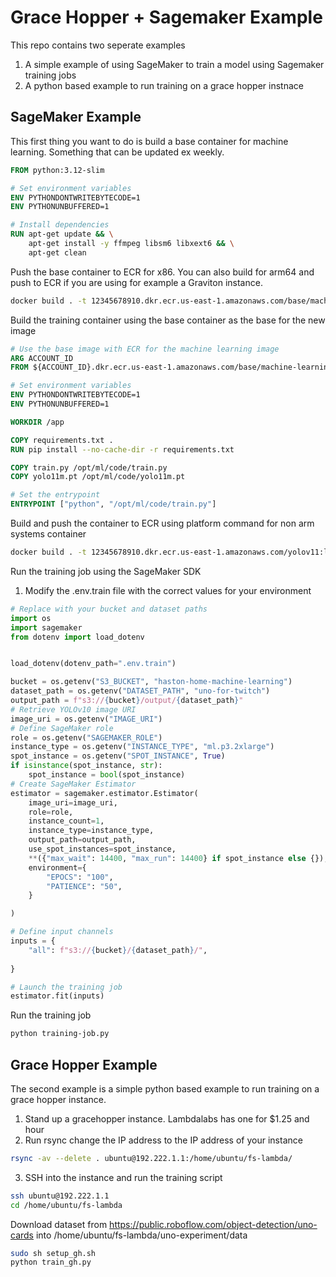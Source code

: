 # Grace Hopper + Sagemaker Example

This repo contains two seperate examples

1. A simple example of using SageMaker to train a model using Sagemaker training jobs
2. A python based example to run training on a grace hopper instnace


## SageMaker Example
This first thing you want to do is build a base container for machine learning. Something that can be updated ex weekly. 

```Dockerfile
FROM python:3.12-slim

# Set environment variables
ENV PYTHONDONTWRITEBYTECODE=1
ENV PYTHONUNBUFFERED=1

# Install dependencies
RUN apt-get update && \
    apt-get install -y ffmpeg libsm6 libxext6 && \
    apt-get clean
```

Push the base container to ECR for x86. You can also build for arm64 and push to ECR if you are using for example a Graviton instance. 
```bash 
docker build . -t 12345678910.dkr.ecr.us-east-1.amazonaws.com/base/machine-learning:latest --platform linux/amd64
```

Build the training container using the base container as the base for the new image

```Dockerfile
# Use the base image with ECR for the machine learning image
ARG ACCOUNT_ID
FROM ${ACCOUNT_ID}.dkr.ecr.us-east-1.amazonaws.com/base/machine-learning:latest

# Set environment variables
ENV PYTHONDONTWRITEBYTECODE=1
ENV PYTHONUNBUFFERED=1

WORKDIR /app

COPY requirements.txt . 
RUN pip install --no-cache-dir -r requirements.txt

COPY train.py /opt/ml/code/train.py
COPY yolo11m.pt /opt/ml/code/yolo11m.pt

# Set the entrypoint
ENTRYPOINT ["python", "/opt/ml/code/train.py"]
```

Build and push the container to ECR using platform command for non arm systems container
```bash 
docker build . -t 12345678910.dkr.ecr.us-east-1.amazonaws.com/yolov11:latest   --platform linux/amd64
```

Run the training job using the SageMaker SDK
1. Modify the .env.train file with the correct values for your environment
```python
# Replace with your bucket and dataset paths
import os
import sagemaker
from dotenv import load_dotenv


load_dotenv(dotenv_path=".env.train")

bucket = os.getenv("S3_BUCKET", "haston-home-machine-learning")
dataset_path = os.getenv("DATASET_PATH", "uno-for-twitch")
output_path = f"s3://{bucket}/output/{dataset_path}"
# Retrieve YOLOv10 image URI
image_uri = os.getenv("IMAGE_URI")
# Define SageMaker role
role = os.getenv("SAGEMAKER_ROLE") 
instance_type = os.getenv("INSTANCE_TYPE", "ml.p3.2xlarge")
spot_instance = os.getenv("SPOT_INSTANCE", True)
if isinstance(spot_instance, str):
    spot_instance = bool(spot_instance)
# Create SageMaker Estimator
estimator = sagemaker.estimator.Estimator(
    image_uri=image_uri,
    role=role,
    instance_count=1,
    instance_type=instance_type,
    output_path=output_path,
    use_spot_instances=spot_instance,
    **({"max_wait": 14400, "max_run": 14400} if spot_instance else {}),
    environment={
        "EPOCS": "100",
        "PATIENCE": "50",
    }

)

# Define input channels
inputs = {
    "all": f"s3://{bucket}/{dataset_path}/",
  
}

# Launch the training job
estimator.fit(inputs)
```
Run the training job
```bash
python training-job.py
```

## Grace Hopper Example
    
The second example is a simple python based example to run training on a grace hopper instance.

1. Stand up a gracehopper instance. Lambdalabs has one for $1.25 and hour
2. Run rsync change the IP address to the IP address of your instance
```bash
rsync -av --delete . ubuntu@192.222.1.1:/home/ubuntu/fs-lambda/
```

3. SSH into the instance and run the training script
```bash
ssh ubuntu@192.222.1.1
cd /home/ubuntu/fs-lambda
```
Download dataset from https://public.roboflow.com/object-detection/uno-cards into /home/ubuntu/fs-lambda/uno-experiment/data
```bash
sudo sh setup_gh.sh
python train_gh.py
```

